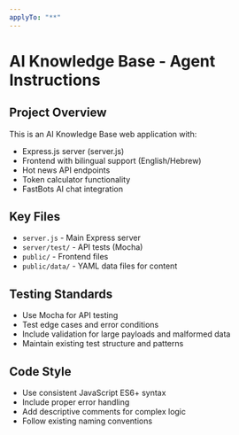 ```yaml
---
applyTo: "**"
---
```


# AI Knowledge Base - Agent Instructions

## Project Overview
This is an AI Knowledge Base web application with:
- Express.js server (server.js)
- Frontend with bilingual support (English/Hebrew)
- Hot news API endpoints
- Token calculator functionality
- FastBots AI chat integration

## Key Files
- `server.js` - Main Express server
- `server/test/` - API tests (Mocha)
- `public/` - Frontend files
- `public/data/` - YAML data files for content

## Testing Standards
- Use Mocha for API testing
- Test edge cases and error conditions
- Include validation for large payloads and malformed data
- Maintain existing test structure and patterns

## Code Style
- Use consistent JavaScript ES6+ syntax
- Include proper error handling
- Add descriptive comments for complex logic
- Follow existing naming conventions